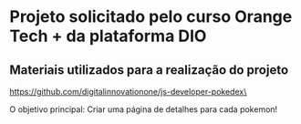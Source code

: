# Projeto solicitado pelo curso Orange Tech + da plataforma DIO

## Materiais utilizados para a realização do projeto

https://github.com/digitalinnovationone/js-developer-pokedex\

O objetivo principal: Criar uma página de detalhes para cada pokemon!
